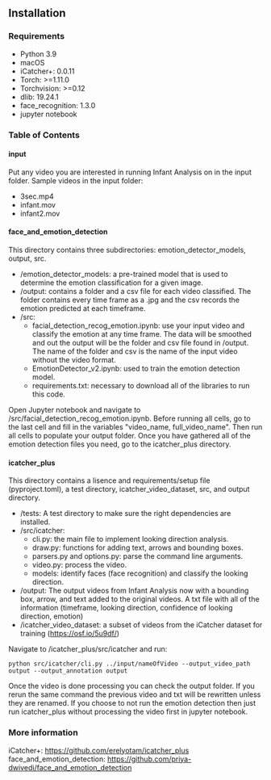 ## Installation

### 

### Requirements

- Python 3.9
- macOS 
- iCatcher+: 0.0.11
- Torch: >=1.11.0
- Torchvision: >=0.12
- dlib: 19.24.1
- face_recognition: 1.3.0
- jupyter notebook

### Table of Contents
#### input
Put any video you are interested in running Infant Analysis on in the input folder.
Sample videos in the input folder:
- 3sec.mp4
- infant.mov
- infant2.mov

#### face_and_emotion_detection
This directory contains three subdirectories: emotion_detector_models, output, src.
- /emotion_detector_models: a pre-trained model that is used to determine the emotion classification for a given image.
- /output: contains a folder and a csv file for each video classified. The folder contains every time frame as a .jpg 
and the csv records the emotion predicted at each timeframe.
- /src: 
    - facial_detection_recog_emotion.ipynb: use your input video and classify the emotion at any time frame. 
    The data will be smoothed and out the output will be the folder and csv file found in /output. 
    The name of the folder and csv is the name of the input video without the video format.
    - EmotionDetector_v2.ipynb: used to train the emotion detection model. 
    - requirements.txt: necessary to download all of the libraries to  run this code.

Open Jupyter notebook and navigate to /src/facial_detection_recog_emotion.ipynb. 
Before running all cells, go to the last cell and fill in the variables "video_name, full_video_name".
Then run all cells to populate your output folder. Once you have gathered all of the emotion detection 
files you need, go to the icatcher_plus directory.

#### icatcher_plus
This directory contains a lisence and requirements/setup file (pyproject.toml), a test directory, icatcher_video_dataset, src, and output directory. 
 - /tests: A test directory to make sure the right dependencies are installed.
 - /src/icatcher: 
    - cli.py: the main file to implement looking direction analysis.
    - draw.py: functions for adding text, arrows and bounding boxes.
    - parsers.py and options.py: parse the command line arguments.
    - video.py: process the video.
    - models: identify faces (face recognition) and classify the looking direction.
 - /output: The output videos from Infant Analysis now with a bounding box, arrow, and text added to the original videos.
 A txt file with all of the information (timeframe, looking direction, confidence of looking direction, emotion)
 - /icatcher_video_dataset: a subset of videos from the iCatcher dataset for training (https://osf.io/5u9df/)
 
 Navigate to /icatcher_plus/src/icatcher and run: 
 ```
 python src/icatcher/cli.py ../input/nameOfVideo --output_video_path output --output_annotation output
```
 Once the video is done processing you can check the output folder. 
 If you rerun the same command the previous video and txt will be rewritten unless they are renamed.
 If you choose to not run the emotion detection then just run icatcher_plus without processing the video first in jupyter notebook.  

### More information
iCatcher+: https://github.com/erelyotam/icatcher_plus
face_and_emotion_detection: https://github.com/priya-dwivedi/face_and_emotion_detection

